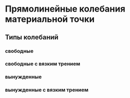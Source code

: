# Прямолинейные колебания материальной точки
##  Типы колебаний
### свободные
### свободные с вязким трением
### вынужденные
### вынужденные с вязким трением
